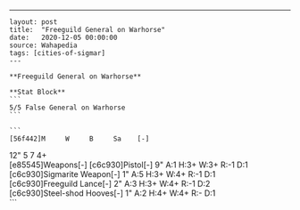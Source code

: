 ---
    layout: post
    title:  "Freeguild General on Warhorse"
    date:   2020-12-05 00:00:00
    source: Wahapedia
    tags: [cities-of-sigmar]
    ---
    
    **Freeguild General on Warhorse**
    
    **Stat Block**
    ```
    5/5 False General on Warhorse
    ```
    
    ```
    [56f442]M     W     B     Sa    [-]
12"   5     7     4+    
[e85545]Weapons[-]
[c6c930]Pistol[-]
9"     A:1    H:3+   W:3+   R:-1   D:1   
[c6c930]Sigmarite Weapon[-]
1"     A:5    H:3+   W:4+   R:-1   D:1   
[c6c930]Freeguild Lance[-]
2"     A:3    H:3+   W:4+   R:-1   D:2   
[c6c930]Steel-shod Hooves[-]
1"     A:2    H:4+   W:4+   R:-    D:1   
    ```
    
    
    